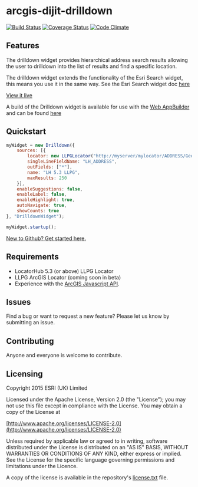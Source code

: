 arcgis-dijit-drilldown
====================
[![Build Status](https://travis-ci.org/EsriUK/arcgis-dijit-drilldown.svg?branch=master)](https://travis-ci.org/EsriUK/arcgis-dijit-drilldown) [![Coverage Status](https://coveralls.io/repos/EsriUK/arcgis-dijit-drilldown/badge.svg?branch=master)](https://coveralls.io/r/EsriUK/arcgis-dijit-drilldown?branch=master) [![Code Climate](https://codeclimate.com/github/EsriUK/arcgis-dijit-drilldown/badges/gpa.svg)](https://codeclimate.com/github/EsriUK/arcgis-dijit-drilldown)

## Features
The drilldown widget provides hierarchical address search results allowing the user to drilldown into the list of results and find a specific location.

The drilldown widget extends the functionality of the Esri Search widget, this means you use it in the same way. See the Esri Search widget doc [here](https://developers.arcgis.com/javascript/jsapi/search-amd.html)

[View it live](http://appsstage.esriuk.com/app/Vanilla-Drilldown-demo/1/wmt/view/67eefa85647b496ba57e4bb0229129de/index.html)

A build of the Drilldown widget is available for use with the [Web AppBuilder](https://developers.arcgis.com/web-appbuilder/) and can be found [here](https://github.com/EsriUK/wab-dijit-drilldown)

## Quickstart

```javascript	
myWidget = new Drilldown({
	sources: [{
		locator: new LLPGLocator("http://myserver/mylocator/ADDRESS/GeocodeServer"),
        singleLineFieldName: "LH_ADDRESS",
        outFields: ["*"],
        name: "LH 5.3 LLPG",
        maxResults: 250	
	}],
	enableSuggestions: false,
    enableLabel: false,
    enableHighlight: true,
    autoNavigate: true,
    showCounts: true
}, "DrilldownWidget");

myWidget.startup();
```
 [New to Github? Get started here.](https://github.com/)


## Requirements
- LocatorHub 5.3 (or above) LLPG Locator
- LLPG ArcGIS Locator (coming soon in beta)
- Experience with the [ArcGIS Javascript API](https://developers.arcgis.com/javascript/jsapi/).


## Issues

Find a bug or want to request a new feature?  Please let us know by submitting an issue.

## Contributing

Anyone and everyone is welcome to contribute.


## Licensing

Copyright 2015 ESRI (UK) Limited

Licensed under the Apache License, Version 2.0 (the "License"); you may not use this file except in compliance with the License. You may obtain a copy of the License at

[http://www.apache.org/licenses/LICENSE-2.0](http://www.apache.org/licenses/LICENSE-2.0)

Unless required by applicable law or agreed to in writing, software distributed under the License is distributed on an "AS IS" BASIS, WITHOUT WARRANTIES OR CONDITIONS OF ANY KIND, either express or implied. See the License for the specific language governing permissions and limitations under the Licence.

A copy of the license is available in the repository's [license.txt](license.txt) file.